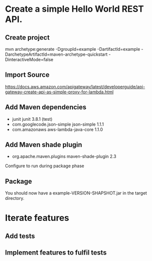 # Create a simple Hello World REST API.

## Create project
mvn archetype:generate -DgroupId=example -DartifactId=example -DarchetypeArtifactId=maven-archetype-quickstart -DinteractiveMode=false

## Import Source 
https://docs.aws.amazon.com/apigateway/latest/developerguide/api-gateway-create-api-as-simple-proxy-for-lambda.html

## Add Maven dependencies

 * junit junit 3.8.1 (test)
 * com.googlecode.json-simple json-simple 1.1.1
 * com.amazonaws aws-lambda-java-core 1.1.0

## Add Maven shade plugin

  * org.apache.maven.plugins maven-shade-plugin 2.3

Configure to run during package phase

## Package

You should now have a example-VERSION-SHAPSHOT.jar in the target directory.

# Iterate features

## Add tests

## Implement features to fulfil tests
